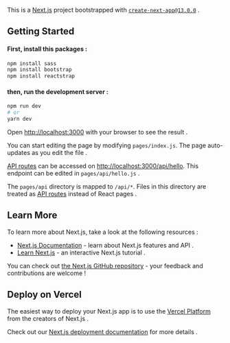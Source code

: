 This is a [Next.js](https://nextjs.org/) project bootstrapped with [`create-next-app@13.0.0`](https://github.com/vercel/next.js/tree/canary/packages/create-next-app) .

## Getting Started

#### First, install this packages :

```bash
npm install sass
npm install bootstrap
npm install reactstrap
```

#### then, run the development server :

```bash
npm run dev
# or
yarn dev
```

Open [http://localhost:3000](http://localhost:3000) with your browser to see the result .

You can start editing the page by modifying `pages/index.js`. The page auto-updates as you edit the file .

[API routes](https://nextjs.org/docs/api-routes/introduction) can be accessed on [http://localhost:3000/api/hello](http://localhost:3000/api/hello). This endpoint can be edited in `pages/api/hello.js` .

The `pages/api` directory is mapped to `/api/*`. Files in this directory are treated as [API routes](https://nextjs.org/docs/api-routes/introduction) instead of React pages .

## Learn More

To learn more about Next.js, take a look at the following resources :

- [Next.js Documentation](https://nextjs.org/docs) - learn about Next.js features and API .
- [Learn Next.js](https://nextjs.org/learn) - an interactive Next.js tutorial .

You can check out [the Next.js GitHub repository](https://github.com/vercel/next.js/) - your feedback and contributions are welcome !

## Deploy on Vercel

The easiest way to deploy your Next.js app is to use the [Vercel Platform](https://vercel.com/new?utm_medium=default-template&filter=next.js&utm_source=create-next-app&utm_campaign=create-next-app-readme) from the creators of Next.js .

Check out our [Next.js deployment documentation](https://nextjs.org/docs/deployment) for more details .
